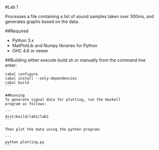#Lab 1

Processes a file containing a list of sound samples taken over
300ms, and generates graphs based on the data.

##Required
- Python 3.x
- MatPlotLib and Numpy libraries for Python
- GHC 4.6 or newer

##Building
either execute build.sh or manually from the command line enter:
````
cabal configure
cabal install --only-dependencies
cabal build
```

##Running
To generate signal data for plotting, run the Haskell
program as follows:

```
dist/build/lab1/lab1
```

Then plot the data using the python program:

```
python plotting.py
``` 

